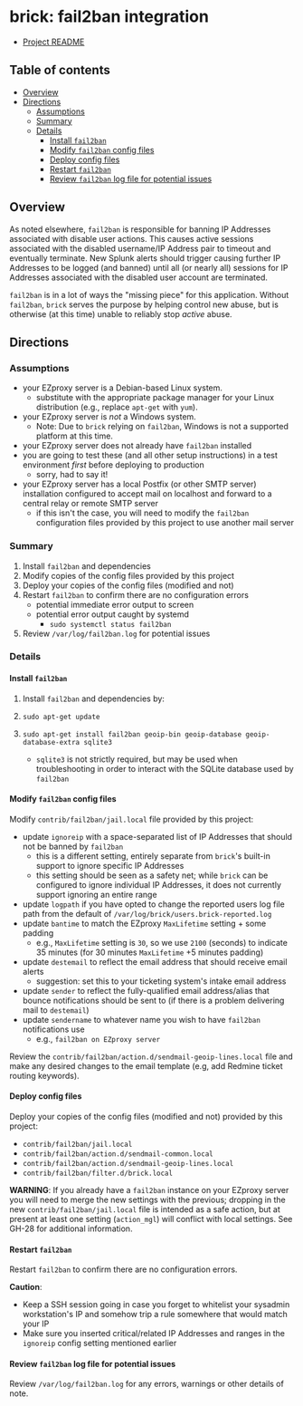 <!-- omit in toc -->
# brick: fail2ban integration

- [Project README](../README.md)

<!-- omit in toc -->
## Table of contents

- [Overview](#overview)
- [Directions](#directions)
  - [Assumptions](#assumptions)
  - [Summary](#summary)
  - [Details](#details)
    - [Install `fail2ban`](#install-fail2ban)
    - [Modify `fail2ban` config files](#modify-fail2ban-config-files)
    - [Deploy config files](#deploy-config-files)
    - [Restart `fail2ban`](#restart-fail2ban)
    - [Review `fail2ban` log file for potential issues](#review-fail2ban-log-file-for-potential-issues)

## Overview

As noted elsewhere, `fail2ban` is responsible for banning IP Addresses
associated with disable user actions. This causes active sessions associated
with the disabled username/IP Address pair to timeout and eventually
terminate. New Splunk alerts should trigger causing further IP Addresses to
be logged (and banned) until all (or nearly all) sessions for IP Addresses
associated with the disabled user account are terminated.

`fail2ban` is in a lot of ways the "missing piece" for this application.
Without `fail2ban`, `brick` serves the purpose by helping control new abuse,
but is otherwise (at this time) unable to reliably stop *active* abuse.

## Directions

### Assumptions

- your EZproxy server is a Debian-based Linux system.
  - substitute with the appropriate package manager for your Linux
    distribution (e.g., replace `apt-get` with `yum`).
- your EZproxy server is *not* a Windows system.
  - Note: Due to `brick` relying on `fail2ban`, Windows is not a supported
    platform at this time.
- your EZproxy server does not already have `fail2ban` installed
- you are going to test these (and all other setup instructions) in a test
  environment *first* before deploying to production
  - sorry, had to say it!
- your EZproxy server has a local Postfix (or other SMTP server) installation
  configured to accept mail on localhost and forward to a central relay or
  remote SMTP server
  - if this isn't the case, you will need to modify the `fail2ban`
    configuration files provided by this project to use another mail server

### Summary

1. Install `fail2ban` and dependencies
1. Modify copies of the config files provided by this project
1. Deploy your copies of the config files (modified and not)
1. Restart `fail2ban` to confirm there are no configuration errors
   - potential immediate error output to screen
   - potential error output caught by systemd
     - `sudo systemctl status fail2ban`
1. Review `/var/log/fail2ban.log` for potential issues

### Details

#### Install `fail2ban`

1. Install `fail2ban` and dependencies by:

1. `sudo apt-get update`
1. `sudo apt-get install fail2ban geoip-bin geoip-database
   geoip-database-extra sqlite3`
   - `sqlite3` is not strictly required, but may be used when troubleshooting
     in order to interact with the SQLite database used by `fail2ban`

#### Modify `fail2ban` config files

Modify `contrib/fail2ban/jail.local` file provided by this project:

- update `ignoreip` with a space-separated list of IP Addresses that should
  not be banned by `fail2ban`
  - this is a different setting, entirely separate from `brick`'s built-in
    support to ignore specific IP Addresses
  - this setting should be seen as a safety net; while `brick` can be
    configured to ignore individual IP Addresses, it does not currently
    support ignoring an entire range
- update `logpath` if you have opted to change the reported users log file
  path from the default of `/var/log/brick/users.brick-reported.log`
- update `bantime` to match the EZproxy `MaxLifetime` setting + some padding
  - e.g., `MaxLifetime` setting is `30`, so we use `2100` (seconds) to
    indicate 35 minutes (for 30 minutes `MaxLifetime` +5 minutes padding)
- update `destemail` to reflect the email address that should receive email
  alerts
  - suggestion: set this to your ticketing system's intake email address
- update `sender` to reflect the fully-qualified email address/alias that
  bounce notifications should be sent to (if there is a problem delivering
  mail to `destemail`)
- update `sendername` to whatever name you wish to have `fail2ban`
  notifications use
  - e.g., `fail2ban on EZproxy server`

Review the `contrib/fail2ban/action.d/sendmail-geoip-lines.local` file and
make any desired changes to the email template (e.g, add Redmine ticket
routing keywords).

#### Deploy config files

Deploy your copies of the config files (modified and not) provided by this
project:

- `contrib/fail2ban/jail.local`
- `contrib/fail2ban/action.d/sendmail-common.local`
- `contrib/fail2ban/action.d/sendmail-geoip-lines.local`
- `contrib/fail2ban/filter.d/brick.local`

**WARNING**: If you already have a `fail2ban` instance on your EZproxy server
you will need to merge the new settings with the previous; dropping in the new
`contrib/fail2ban/jail.local` file is intended as a safe action, but at
present at least one setting (`action_mgl`) will conflict with local settings.
See GH-28 for additional information.

#### Restart `fail2ban`

Restart `fail2ban` to confirm there are no configuration errors.

**Caution**:

- Keep a SSH session going in case you forget to whitelist your sysadmin
  workstation's IP and somehow trip a rule somewhere that would match your IP
- Make sure you inserted critical/related IP Addresses and ranges in the
  `ignoreip` config setting mentioned earlier

#### Review `fail2ban` log file for potential issues

Review `/var/log/fail2ban.log` for any errors, warnings or other details of
note.
